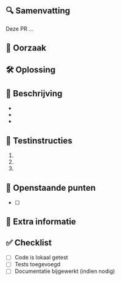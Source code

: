## 🔍 Samenvatting

<!-- Geef een korte beschrijving van deze wijziging (1-3 zinnen) -->

Deze PR ...

## 🐞 Oorzaak

<!-- Geef een beschrijving van de oorzaak van het probleem -->

## 🛠️ Oplossing

<!-- Geef een beschrijving hoe je het probleem hebt opgelost-->

## 📝 Beschrijving

<!-- Beschrijf in detail en puntsgewijs wat je aangepast hebt. -->

-
-
-

## 🧪 Testinstructies

<!-- Hoe kan een reviewer je wijzigingen testen? Houd het eenvoudig en concreet -->

1.
1.
1.

## 📌 Openstaande punten

<!-- Verwijder deze sectie als er geen openstaande punten zijn -->

- [ ]

## 💬 Extra informatie

<!-- Optioneel: relevante context, screenshots, links naar tickets -->

## ✅ Checklist

- [ ] Code is lokaal getest
- [ ] Tests toegevoegd
- [ ] Documentatie bijgewerkt (indien nodig)
